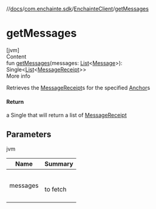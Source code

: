 //[docs](../../index.md)/[com.enchainte.sdk](../index.md)/[EnchainteClient](index.md)/[getMessages](get-messages.md)



# getMessages  
[jvm]  
Content  
fun [getMessages](get-messages.md)(messages: [List](https://kotlinlang.org/api/latest/jvm/stdlib/kotlin.collections/-list/index.html)<[Message](../../com.enchainte.sdk.message.entity/-message/index.md)>): Single<[List](https://kotlinlang.org/api/latest/jvm/stdlib/kotlin.collections/-list/index.html)<[MessageReceipt](../../com.enchainte.sdk.message.entity/-message-receipt/index.md)>>  
More info  


Retrieves the [MessageReceipt](../../com.enchainte.sdk.message.entity/-message-receipt/index.md)s for the specified [Anchor](../../com.enchainte.sdk.anchor.entity/-anchor/index.md)s



#### Return  


a Single that will return a list of [MessageReceipt](../../com.enchainte.sdk.message.entity/-message-receipt/index.md)



## Parameters  
  
jvm  
  
|  Name|  Summary| 
|---|---|
| <a name="com.enchainte.sdk/EnchainteClient/getMessages/#kotlin.collections.List[com.enchainte.sdk.message.entity.Message]/PointingToDeclaration/"></a>messages| <a name="com.enchainte.sdk/EnchainteClient/getMessages/#kotlin.collections.List[com.enchainte.sdk.message.entity.Message]/PointingToDeclaration/"></a><br><br>to fetch<br><br>
  
  



